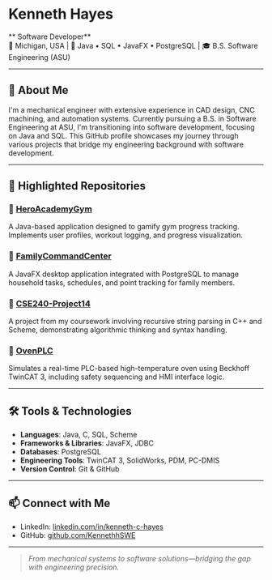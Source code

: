 # Kenneth Hayes

** Software Developer**  
📍 Michigan, USA | 🧠 Java • SQL • JavaFX • PostgreSQL | 🎓 B.S. Software Engineering (ASU)

---

## 🧰 About Me

I'm a mechanical engineer with extensive experience in CAD design, CNC machining, and automation systems. Currently pursuing a B.S. in Software Engineering at ASU, I'm transitioning into software development, focusing on Java and SQL. This GitHub profile showcases my journey through various projects that bridge my engineering background with software development.

---

## 📂 Highlighted Repositories

### 🔹 [HeroAcademyGym](https://github.com/KennethhSWE/HeroAcademyGym)
A Java-based application designed to gamify gym progress tracking. Implements user profiles, workout logging, and progress visualization.

### 🔹 [FamilyCommandCenter](https://github.com/KennethhSWE/FamilyCommandCenter)
A JavaFX desktop application integrated with PostgreSQL to manage household tasks, schedules, and point tracking for family members.

### 🔹 [CSE240-Project14](https://github.com/KennethhSWE/CSE240-Project14)
A project from my coursework involving recursive string parsing in C++ and Scheme, demonstrating algorithmic thinking and syntax handling.

### 🔹 [OvenPLC](https://github.com/KennethhSWE/OvenPLC)
Simulates a real-time PLC-based high-temperature oven using Beckhoff TwinCAT 3, including safety sequencing and HMI interface logic.

---

## 🛠️ Tools & Technologies

- **Languages**: Java, C, SQL, Scheme
- **Frameworks & Libraries**: JavaFX, JDBC
- **Databases**: PostgreSQL
- **Engineering Tools**: TwinCAT 3, SolidWorks, PDM, PC-DMIS
- **Version Control**: Git & GitHub

---

## 📫 Connect with Me

- LinkedIn: [linkedin.com/in/kenneth-c-hayes](https://www.linkedin.com/in/kenneth-c-hayes/)
- GitHub: [github.com/KennethhSWE](https://github.com/KennethhSWE)

---

> *From mechanical systems to software solutions—bridging the gap with engineering precision.*
